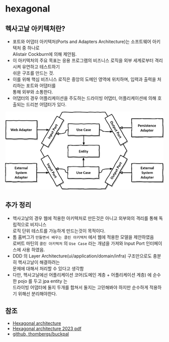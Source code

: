 # hexagonal

## 헥사고날 아키텍처란? 

- 포트와 어댑터 아키텍처(Ports and Adapters Architecture)는 소프트웨어 아키텍처 중 하나로  
  Alistair Cockburn에 의해 제안됨.
- 이 아키텍처의 주요 목표는 응용 프로그램의 비즈니스 로직을 외부 세계로부터 격리시켜 유연하고 테스트하기   
  쉬운 구조를 만드는 것.
- 이를 위해 핵심 비즈니스 로직은 중앙의 도메인 영역에 위치하며, 입력과 출력을 처리하는 포트와 어댑터를  
  통해 외부와 소통한다.
- 어댑터의 경우 어플리케이션을 주도하는 드라이빙 어댑터, 어플리케이션에 의해 호출되는 드리븐 어댑터가 있다.

![hexagonal](img/img01.png)

## 추가 정리

- 헥사고날의 경우 웹에 적용한 아키텍처로 만든것은 아니고 외부와의 격리를 통해 독립적으로 비지니스   
  로직 단위 테스트를 가능하게 만드는것이 목적이다.
- 톰 홈버그가 `만들면서 배우는 클린 아키텍처` 에서 웹에 적용한 모델을 제안하였음  
  로버트 마틴의 `클린 아키텍처` 의 `Use Case` 라는 개념을 가져와 Input Port 인터페이스에 사용 하였음.
- DDD 의 Layer Architecture(ui/application/domain/infra) 구조만으로도 충분히 헥사고날이 해결하려는  
  문제에 대해서 처리할 수 있다고 생각함
- 다만, 헥사고날에선 어플리케이션 코어(도메인 계층 + 어플리케이션 계층) 에 순수한 pojo 를 두고 jpa entity 는    
  드라이빙 어댑터에 둘지 두개를 합쳐서 둘지는 고민해봐야 하지만 순수하게 적용하기 위해선 분리해야한다.

## 참조

- [Hexagonal architecture](https://alistair.cockburn.us/hexagonal-architecture/)
- [Hexagonal architecture 2023 pdf](https://alistaircockburn.com/Hexagonal%20Budapest%2023-05-18.pdf)
- [github, thombergs/buckpal](https://github.com/thombergs/buckpal)
